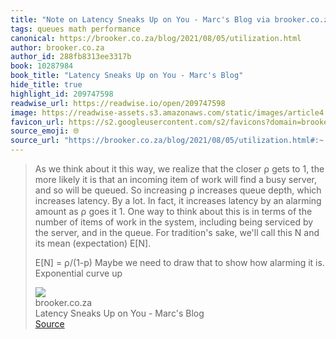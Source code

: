 ```yaml
---
title: "Note on Latency Sneaks Up on You - Marc's Blog via brooker.co.za"
tags: queues math performance
canonical: https://brooker.co.za/blog/2021/08/05/utilization.html
author: brooker.co.za
author_id: 288fb8313ee3317b
book: 10287984
book_title: "Latency Sneaks Up on You - Marc's Blog"
hide_title: true
highlight_id: 209747598
readwise_url: https://readwise.io/open/209747598
image: https://readwise-assets.s3.amazonaws.com/static/images/article4.6bc1851654a0.png
favicon_url: https://s2.googleusercontent.com/s2/favicons?domain=brooker.co.za
source_emoji: 🌐
source_url: "https://brooker.co.za/blog/2021/08/05/utilization.html#:~:text=As%20we%20think,Exponential%20curve%20up"
---
```


> As we think about it this way, we realize that the closer ⍴ gets to 1, the more likely it is that an incoming item of work will find a busy server, and so will be queued. So increasing ⍴ increases queue depth, which increases latency. By a lot. In fact, it increases latency by an alarming amount as ⍴ goes it 1. One way to think about this is in terms of the number of items of work in the system, including being serviced by the server, and in the queue. For tradition's sake, we'll call this N and its mean (expectation) E[N].
> 
> E[N] = ⍴/(1-p)
> Maybe we need to draw that to show how alarming it is.
> Exponential curve up
> <div class="quoteback-footer"><div class="quoteback-avatar"><img class="mini-favicon" src="https://s2.googleusercontent.com/s2/favicons?domain=brooker.co.za"></div><div class="quoteback-metadata"><div class="metadata-inner"><span style="display:none">FROM:</span><div aria-label="brooker.co.za" class="quoteback-author"> brooker.co.za</div><div aria-label="Latency Sneaks Up on You - Marc's Blog" class="quoteback-title"> Latency Sneaks Up on You - Marc's Blog</div></div></div><div class="quoteback-backlink"><a target="_blank" aria-label="go to the full text of this quotation" rel="noopener" href="https://brooker.co.za/blog/2021/08/05/utilization.html#:~:text=As%20we%20think,Exponential%20curve%20up" class="quoteback-arrow"> Source</a></div></div>